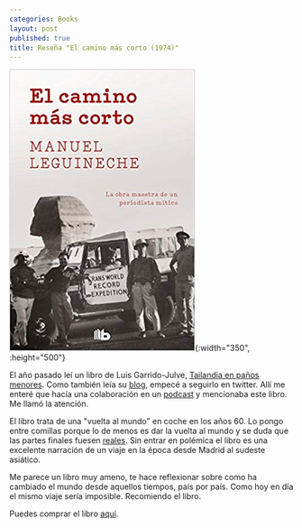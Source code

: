 ```yaml
---
categories: Books
layout: post
published: true
title: Reseña "El camino más corto (1974)"
---
```

![](/assets/elcaminomscortonoficcin.jpg){:width="350", :height="500"}

El año pasado leí un libro de Luis Garrido-Julve, [Tailandia en paños menores](https://www.bangkokbizarro.com/tailandia-en-panos-menores-libro/). Como también leía su [blog](https://www.bangkokbizarro.com), empecé a seguirlo en twitter. Allí me enteré que hacía una colaboración en un [podcast](https://www.ivoox.com/3x06-30tph-narrativa-viajes-con-luis-garrido-julve-audios-mp3_rf_40746579_1.html) y mencionaba este libro. Me llamó la atención.

El libro trata de una "vuelta al mundo" en coche en los años 60. Lo pongo entre comillas porque lo de menos es dar la vuelta al mundo y se duda que las partes finales fuesen [reales](https://www.efe.com/efe/espana/cultura/mezclo-manu-leguineche-realidad-y-ficcion-en-su-libro-el-camino-mas-corto/10005-3652639#). Sin entrar en polémica el libro es una excelente narración de un viaje en la época desde Madrid al sudeste asiático.

Me parece un libro muy ameno, te hace reflexionar sobre como ha cambiado el mundo desde aquellos tiempos, país por país. Como hoy en día el mismo viaje sería imposible. Recomiendo el libro.

Puedes comprar el libro [aquí](https://amazon.es/dp/8490706905).
